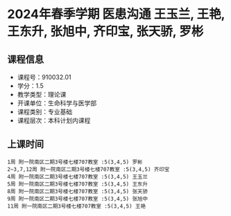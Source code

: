 # 2024年春季学期 医患沟通 王玉兰, 王艳, 王东升, 张旭中, 齐印宝, 张天骄, 罗彬






## 课程信息

- 课程号：910032.01
- 学分：1.5
- 教学类型：理论课
- 开课单位：生命科学与医学部
- 课程类别：专业基础
- 课程层次：本科计划内课程

## 上课时间

```
1周 附一院南区二期3号楼七楼707教室 :5(3,4,5) 罗彬
2~3,7,12周 附一院南区二期3号楼七楼707教室 :5(3,4,5) 齐印宝
4周 附一院南区二期3号楼七楼707教室 :5(3,4,5) 王玉兰
5周 附一院南区二期3号楼七楼707教室 :5(3,4,5) 王东升
8周 附一院南区二期3号楼七楼707教室 :5(3,4,5) 张天骄
9周 附一院南区二期3号楼七楼707教室 :5(3,4,5) 张旭中
11周 附一院南区二期3号楼七楼707教室 :5(3,4,5) 王艳
```

